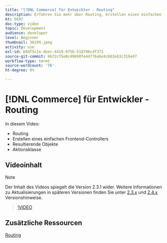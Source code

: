 ```yaml
---
title: "[!DNL Commerce] für Entwickler - Routing"
description: Erfahren Sie mehr über Routing, Erstellen eines einfachen Frontend-Controllers, Ergebnisobjekte und Aktionsklassen.
kt: 5697
doc-type: video
topic: Development
audience: developer
level: Beginner
thumbnail: 36199.jpeg
activity: use
exl-id: b94f5c1e-deec-4419-975b-518796cdf371
source-git-commit: 4b72cf5e0c49690fe44776a6e4c682eb3c316e47
workflow-type: tm+mt
source-wordcount: '76'
ht-degree: 0%

---
```


# [!DNL Commerce] für Entwickler - Routing

In diesem Video:

- Routing
- Erstellen eines einfachen Frontend-Controllers
- Resultierende Objekte
- Aktionsklasse

## Videoinhalt

>[!NOTE]
>
>Der Inhalt des Videos spiegelt die Version 2.3.1 wider. Weitere Informationen zu Aktualisierungen in späteren Versionen finden Sie unter [ 2.3.x](https://devdocs.magento.com/guides/v2.3/release-notes/bk-release-notes.html) und [2.4.x](https://devdocs.magento.com/guides/v2.4/release-notes/bk-release-notes.html) Versionshinweise.

>[!VIDEO](https://video.tv.adobe.com/v/36199?quality=12&learn=on)

## Zusätzliche Ressourcen

[Routing](https://devdocs.magento.com/guides/v2.4/extension-dev-guide/routing.html)
